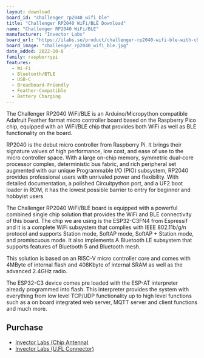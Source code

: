 ```yaml
---
layout: download
board_id: "challenger_rp2040_wifi_ble"
title: "Challenger RP2040 WiFi/BLE Download"
name: "Challenger RP2040 WiFi/BLE"
manufacturer: "Invector Labs"
board_url: "https://ilabs.se/product/challenger-rp2040-wifi-ble-with-chip-antenna/"
board_image: "challenger_rp2040_wifi_ble.jpg"
date_added: 2022-10-6
family: raspberrypi
features:
  - Wi-Fi
  - Bluetooth/BTLE
  - USB-C
  - Breadboard-Friendly
  - Feather-Compatible
  - Battery Charging
---
```


The Challenger RP2040 WiFi/BLE is an Arduino/Micropython compatible Adafruit Feather format micro controller board based on the Raspberry Pico chip, equipped with an WiFi/BLE chip that provides both WiFi as well as BLE functionality on the board.

RP2040 is the debut micro controller from Raspberry Pi. It brings their signature values of high performance, low cost, and ease of use to the micro controller space. With a large on-chip memory, symmetric dual-core processor complex, deterministic bus fabric, and rich peripheral set augmented with our unique Programmable I/O (PIO) subsystem, RP2040 provides professional users with unrivaled power and flexibility. With detailed documentation, a polished Circuitpython port, and a UF2 boot loader in ROM, it has the lowest possible barrier to entry for beginner and hobbyist users

The Challenger RP2040 WiFi/BLE board is equipped with a powerful combined single chip solution that provides the WiFi and BLE connectivity of this board. The chip we are using is the ESP32-C3FN4 from Espressif and it is a complete WiFi subsystem that complies with IEEE 802.11b/g/n protocol and supports Station mode, SoftAP mode, SoftAP + Station mode, and promiscuous mode. It also implements A Bluetooth LE subsystem that supports features of Bluetooth 5 and Bluetooth mesh.

This solution is based on an RISC-V micro controller core and comes with 4MByte of internal flash and 408Kbyte of internal SRAM as well as the advanced 2.4GHz radio.

The ESP32-C3 device comes pre loaded with the ESP-AT interpreter already programmed into flash. This interpreter provides the system with everything from low level TCP/UDP functionality up to high level functions such as a on board integrated web server, MQTT server and client functions and much more.

## Purchase

* [Invector Labs (Chip Antenna)](https://ilabs.se/product/challenger-rp2040-wifi-ble-with-chip-antenna/)
* [Invector Labs (U.FL Connector)](https://ilabs.se/product/challenger-rp2040-wifi-ble-with-u-fl-connector/)

